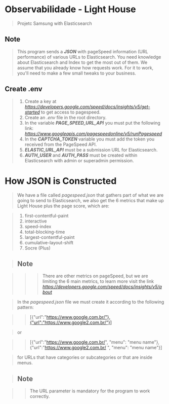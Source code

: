 # Observabilidade - Light House

> Projetc Samsung with Elasticsearch

## Note

> This program sends a **_JSON_** with pageSpeed information (URL performance) of various URLs to Elasticsearch.
> You need knowledge about Elasticsearch and Index to get the most out of them.
> We assume that you already know how requests work.
> For it to work, you'll need to make a few small tweaks to your business.

## Create .env

> 1. Create a key at *https://developers.google.com/speed/docs/insights/v5/get-started* to get access to pagespeed.
> 2. Create an _.env_ file in the root directory.
> 3. In the variable **_PAGE_SPEED_URL_API_** you must put the following link: *https://www.googleapis.com/pagespeedonline/v5/runPagespeed*
> 4. In the **_CAPTCHA_TOKEN_** variable you must add the token you received from the PageSpeed API.
> 5. **_ELASTIC_URL_API_** must be a submission URL for Elasticsearch.
> 6. **_AUTH_USER_** and **_AUTH_PASS_** must be created within Elasticsearch with admin or superadmin permission.

# How JSON is Constructed

> We have a file called _pagespeed.json_ that gathers part of what we are going to send to Elasticsearch, we also get the 6 metrics that make up Light House plus the page score, which are:

> 1. first-contentful-paint
> 2. interactive
> 3. speed-index
> 4. total-blocking-time
> 5. largest-contentful-paint
> 6. cumulative-layout-shift
> 7. Socre (Plus)

> ## Note

> > > There are other metrics on pageSpeed, but we are limiting the 6 main metrics, to learn more visit the link *https://developers.google.com/speed/docs/insights/v5/about*

> In the _pagespeed.json_ file we must create it according to the following pattern:

> > [{"url":"https://www.google.com.br/"},{"url":"https://www.google2.com.br/"}]

> or

> > [{"url":"https://www.google.com.br/", "menu": "menu name"}, {"url":"https://www.google2.com.br/ ", "menu": "menu name"}]

> for URLs that have categories or subcategories or that are inside menus.

> ## Note

> > The URL parameter is mandatory for the program to work correctly.
